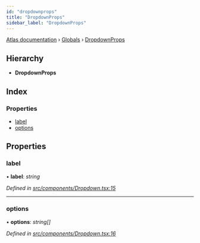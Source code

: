 ```yaml
---
id: "dropdownprops"
title: "DropdownProps"
sidebar_label: "DropdownProps"
---
```


[Atlas documentation](../index.md) › [Globals](../globals.md) › [DropdownProps](dropdownprops.md)

## Hierarchy

* **DropdownProps**

## Index

### Properties

* [label](dropdownprops.md#label)
* [options](dropdownprops.md#options)

## Properties

###  label

• **label**: *string*

*Defined in [src/components/Dropdown.tsx:15](https://github.com/chronark/atlas/blob/d2ce11f/src/components/Dropdown.tsx#L15)*

___

###  options

• **options**: *string[]*

*Defined in [src/components/Dropdown.tsx:16](https://github.com/chronark/atlas/blob/d2ce11f/src/components/Dropdown.tsx#L16)*

